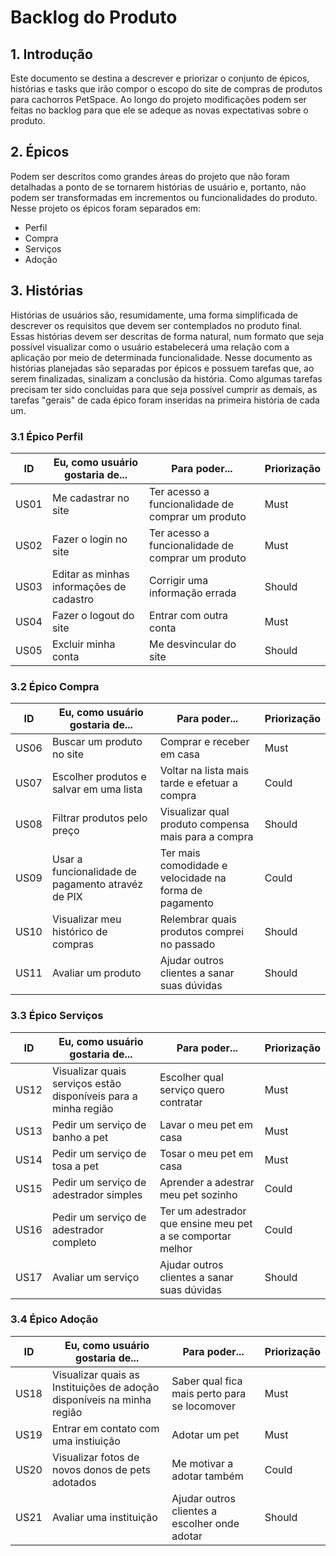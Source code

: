 # Backlog do Produto

## 1. Introdução
Este documento se destina a descrever e priorizar o conjunto de épicos, histórias e tasks que irão compor o escopo do site de compras de produtos para cachorros PetSpace. Ao longo do projeto modificações podem ser feitas no backlog para que ele se adeque as novas expectativas sobre o produto.

## 2. Épicos
Podem ser descritos como grandes áreas do projeto que não foram detalhadas a ponto de se tornarem histórias de usuário e, portanto, não podem ser transformadas em incrementos ou funcionalidades do produto. Nesse projeto os épicos foram separados em:

* Perfil
* Compra
* Serviços
* Adoção


## 3. Histórias
Histórias de usuários são, resumidamente, uma forma simplificada de descrever os requisitos que devem ser contemplados no produto final. Essas histórias devem ser descritas de forma natural, num formato que seja possível visualizar como o usuário estabelecerá uma relação com a aplicação por meio de determinada funcionalidade. Nesse documento as histórias planejadas são separadas por épicos e possuem tarefas que, ao serem finalizadas, sinalizam a conclusão da história. Como algumas tarefas precisam ter sido concluídas para que seja possível cumprir as demais, as tarefas "gerais" de cada épico foram inseridas na primeira história de cada um.

### 3.1 Épico Perfil
| ID | Eu, como usuário gostaria de... | Para poder... | Priorização |
|---|---|---|---|
| US01 | Me cadastrar no site | Ter acesso a funcionalidade de comprar um produto | Must |
| US02 | Fazer o login no site | Ter acesso a funcionalidade de comprar um produto | Must |
| US03 | Editar as minhas informações de cadastro | Corrigir uma informação errada | Should |
| US04 | Fazer o logout do site | Entrar com outra conta | Must |
| US05 | Excluir minha conta | Me desvincular do site | Should |

### 3.2 Épico Compra
| ID | Eu, como usuário gostaria de... | Para poder... | Priorização |
|---|---|---|---|
| US06 | Buscar um produto no site  | Comprar e receber em casa | Must |
| US07 | Escolher produtos e salvar em uma lista | Voltar na lista mais tarde e efetuar a compra | Could |
| US08 | Filtrar produtos pelo preço | Visualizar qual produto compensa mais para a compra | Should |
| US09 | Usar a funcionalidade de pagamento atravéz de PIX | Ter mais comodidade e velocidade na forma de pagamento | Could |
| US10 | Visualizar meu histórico de compras | Relembrar quais produtos comprei no passado | Should |
| US11 | Avaliar um produto | Ajudar outros clientes a sanar suas dúvidas | Should |

### 3.3 Épico Serviços
| ID | Eu, como usuário gostaria de... | Para poder... | Priorização |
|---|---|---|---|
| US12 | Visualizar quais serviços estão disponíveis para a minha região | Escolher qual serviço quero contratar | Must |
| US13 | Pedir um serviço de banho a pet | Lavar o meu pet em casa | Must |
| US14 | Pedir um serviço de tosa a pet | Tosar o meu pet em casa | Must |
| US15 | Pedir um serviço de adestrador simples | Aprender a adestrar meu pet sozinho | Could |
| US16 | Pedir um serviço de adestrador completo | Ter um adestrador que ensine meu pet a se comportar melhor | Could |
| US17 | Avaliar um serviço | Ajudar outros clientes a sanar suas dúvidas | Should |


### 3.4 Épico Adoção
| ID | Eu, como usuário gostaria de... | Para poder... | Priorização |
|---|---|---|---|
| US18 | Visualizar quais as Instituições de adoção disponíveis na minha região | Saber qual fica mais perto para se locomover | Must |
| US19 | Entrar em contato com uma instiuição | Adotar um pet | Must |
| US20 | Visualizar fotos de novos donos de pets adotados | Me motivar a adotar também | Could |
| US21 | Avaliar uma instituição | Ajudar outros clientes a escolher onde adotar | Should |
